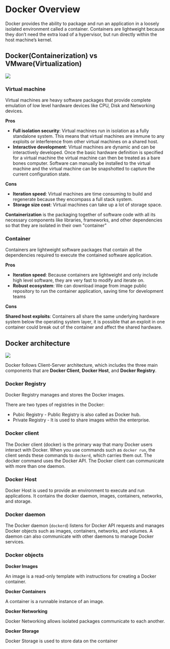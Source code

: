 # Docker Overview

Docker provides the ability to package and run an application in a loosely isolated environment called a container. Containers are lightweight because they don’t need the extra load of a hypervisor, but run directly within the host machine’s kernel.

## Docker(Containerization) vs VMware(Virtualization)

![](https://user-images.githubusercontent.com/17776979/195768196-c8e5d5b9-de40-4df0-a629-c6d7c9e35703.png)

### Virtual machine

Virtual machines are heavy software packages that provide complete emulation of low level hardware devices like CPU, Disk and Networking devices.

**Pros**

- **Full isolation security**: Virtual machines run in isolation as a fully standalone system. This means that virtual machines are immune to any exploits or interference from other virtual machines on a shared host.
- **Interactive development**: Virtual machines are dynamic and can be interactively developed. Once the basic hardware definition is specified for a virtual machine the virtual machine can then be treated as a bare bones computer. Software can manually be installed to the virtual machine and the virtual machine can be snapshotted to capture the current configuration state.

**Cons**

- **Iteration speed**: Virtual machines are time consuming to build and regenerate because they encompass a full stack system.
- **Storage size cost**: Virtual machines can take up a lot of storage space.

**Containerization** is the packaging together of software code with all its necessary components like libraries, frameworks, and other dependencies so that they are isolated in their own "container"

### Container

Containers are lightweight software packages that contain all the dependencies required to execute the contained software application.

**Pros**

- **Iteration speed**: Because containers are lightweight and only include high level software, they are very fast to modify and iterate on.
- **Robust ecosystem**: We can download image from image public repository to run the container application, saving time for development teams

**Cons**

**Shared host exploits**: Containers all share the same underlying hardware system below the operating system layer, it is possible that an exploit in one container could break out of the container and affect the shared hardware.

## Docker architecture

![](https://user-images.githubusercontent.com/17776979/195769644-997a5d9d-4a6d-4ac8-96e5-5ef518b6b5d2.png)

Docker follows Client-Server architecture, which includes the three main components that are **Docker Client**, **Docker Host**, and **Docker Registry**.

### Docker Registry

Docker Registry manages and stores the Docker images.

There are two types of registries in the Docker:

- Pubic Registry - Public Registry is also called as Docker hub.
- Private Registry - It is used to share images within the enterprise.

### Docker client

The Docker client (docker) is the primary way that many Docker users interact with Docker. When you use commands such as `docker run`, the client sends these commands to `dockerd`, which carries them out. The docker command uses the Docker API. The Docker client can communicate with more than one daemon.

### Docker Host

Docker Host is used to provide an environment to execute and run applications. It contains the docker daemon, images, containers, networks, and storage.

### Docker daemon

The Docker daemon (`dockerd`) listens for Docker API requests and manages Docker objects such as images, containers, networks, and volumes. A daemon can also communicate with other daemons to manage Docker services.

### Docker objects

**Docker Images**

An image is a read-only template with instructions for creating a Docker container.

**Docker Containers**

A container is a runnable instance of an image.

**Docker Networking**

Docker Networking allows isolated packages communicate to each another.

**Docker Storage**

Docker Storage is used to store data on the container

